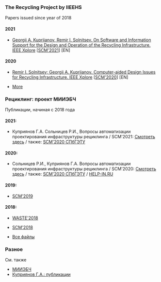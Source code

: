 ### The Recycling Project by IIEEHS

Papers issued since year of 2018

#### 2021

* [Georgii A. Kupriianov, Remir I. Solnitsev. On Software and Information Support for the Design and Operation of the Recycling Infrastructure. IEEE Xplore](https://ieeexplore.ieee.org/document/9507188) [[SCM'2021](https://ieeexplore.ieee.org/xpl/conhome/9507073/proceeding)] [EN]

#### 2020 

* [Remir I. Solnitsev; Georgii A. Kupriianov. Computer-aided Design Issues for Recycling Infrastructure. IEEE Xplore](https://ieeexplore.ieee.org/document/9198788) [[SCM'2020](https://ieeexplore.ieee.org/xpl/conhome/9190004/proceeding)] [EN]

* [More](http://iehs.ru/en)

### Рециклинг: проект МИИЭБЧ

Публикации, начиная с 2018 года

#### 2021:

* Куприянов Г.А. Сольницев Р.И.,  Вопросы автоматизации проектирования инфраструктуры рециклинга / SCM'2021: 
[Смотреть здесь](https://github.com/iieehs/recycling/blob/main/papers/2021/SCM2021_3_Куприянов_ОПрограммном.pdf) / также: [SCM'2020 СПбГЭТУ](https://scm.etu.ru/assets/files/2021/scm21/papers/304-307.pdf) 

#### 2020:

* Сольницев Р.И., Куприянов Г.А. Вопросы автоматизации проектирования инфраструктуры рециклинга / SCM'2020: 
[Смотреть здесь](https://github.com/iieehs/recycling/blob/main/papers/2020/SCM2020_4_%D0%9A%D1%83%D0%BF%D1%80%D0%B8%D1%8F%D0%BD%D0%BE%D0%B2_%D0%92%D0%BE%D0%BF%D1%80%D0%BE%D1%81%D1%8B.pdf) / также: [SCM'2020 СПбГЭТУ](https://scm.etu.ru/assets/files/2020/scm20/papers/5/306.pdf) / [HELP-IN.RU](http://help-in.ru/sites/default/files/4_%D0%9A%D1%83%D0%BF%D1%80%D0%B8%D1%8F%D0%BD%D0%BE%D0%B2_%D0%92%D0%BE%D0%BF%D1%80%D0%BE%D1%81%D1%8B_0.pdf)

#### 2019:

* [SCM'2019](https://github.com/iieehs/recycling/blob/main/papers/2019/SCM2019_6_%D0%9A%D1%83%D0%BF%D1%80%D0%B8%D1%8F%D0%BD%D0%BE%D0%B2_%D0%9F%D0%BE%D0%B4%D1%85%D0%BE%D0%B4%D1%8B_321.pdf)

#### 2018:

* [WASTE'2018](https://github.com/iieehs/recycling/blob/main/papers/2018/WASTE2018_%D0%9A%D1%83%D0%BF%D1%80%D0%B8%D1%8F%D0%BD%D0%BE%D0%B2_%D0%9F%D1%80%D0%BE%D0%B5%D0%BA%D1%82%D0%B8%D1%80%D0%BE%D0%B2%D0%B0%D0%BD%D0%B8%D0%B5_%D1%80%D1%83%D1%81.pdf)
* [SCM'2018](https://github.com/iieehs/recycling/blob/main/papers/2018/SCM2018_%D0%9A%D1%83%D0%BF%D1%80%D0%B8%D1%8F%D0%BD%D0%BE%D0%B2_%D0%97%D0%B0%D0%B4%D0%B0%D1%87%D0%B8_%D1%80%D1%83%D1%81.pdf)

* [Все файлы](https://github.com/iieehs/recycling/tree/main/papers)

### Разное 

См. также 
* [МИИЭБЧ](http://iehs.ru)
* [Куприянов Г.А.: публикации](http://help-in.ru/node/87)
